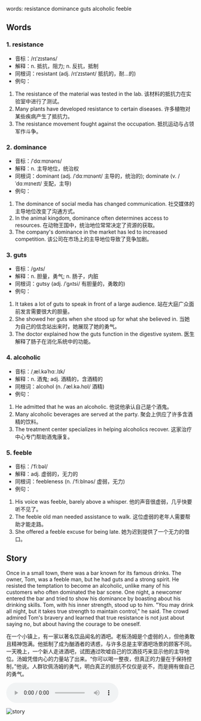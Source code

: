 words: resistance dominance guts alcoholic feeble

## Words
### 1. resistance
- 音标：/rɪˈzɪstəns/ <span style="cursor: pointer;" onclick="document.getElementById('audio-player-1').play()"><i class="fas fa-volume-up"></i></span>
  <audio id="audio-player-1" src="https://files.dwong.top/words/resistance.mp3" style="display:none;"></audio>
- 解释：n. 抵抗，阻力; n. 反抗，抵制
- 同根词：resistant (adj. /rɪˈzɪstənt/ 抵抗的，耐...的)
- 例句：
1. The resistance of the material was tested in the lab. 该材料的抵抗力在实验室中进行了测试。
2. Many plants have developed resistance to certain diseases. 许多植物对某些疾病产生了抵抗力。
3. The resistance movement fought against the occupation. 抵抗运动与占领军作斗争。

### 2. dominance
- 音标：/ˈdɑːmɪnəns/ <span style="cursor: pointer;" onclick="document.getElementById('audio-player-2').play()"><i class="fas fa-volume-up"></i></span>
  <audio id="audio-player-2" src="https://files.dwong.top/words/dominance.mp3" style="display:none;"></audio>
- 解释：n. 主导地位，统治权
- 同根词：dominant (adj. /ˈdɑːmɪnənt/ 主导的，统治的); dominate (v. /ˈdɑːmɪneɪt/ 支配，主导)
- 例句：
1. The dominance of social media has changed communication. 社交媒体的主导地位改变了沟通方式。
2. In the animal kingdom, dominance often determines access to resources. 在动物王国中，统治地位常常决定了资源的获取。
3. The company's dominance in the market has led to increased competition. 该公司在市场上的主导地位导致了竞争加剧。

### 3. guts
- 音标：/ɡʌts/ <span style="cursor: pointer;" onclick="document.getElementById('audio-player-3').play()"><i class="fas fa-volume-up"></i></span>
  <audio id="audio-player-3" src="https://files.dwong.top/words/guts.mp3" style="display:none;"></audio>
- 解释：n. 胆量，勇气; n. 肠子，内脏
- 同根词：gutsy (adj. /ˈɡʌtsi/ 有胆量的，勇敢的)
- 例句：
1. It takes a lot of guts to speak in front of a large audience. 站在大庭广众面前发言需要很大的胆量。
2. She showed her guts when she stood up for what she believed in. 当她为自己的信念站出来时，她展现了她的勇气。
3. The doctor explained how the guts function in the digestive system. 医生解释了肠子在消化系统中的功能。

### 4. alcoholic
- 音标：/ˌæl.kəˈhɑː.lɪk/ <span style="cursor: pointer;" onclick="document.getElementById('audio-player-4').play()"><i class="fas fa-volume-up"></i></span>
  <audio id="audio-player-4" src="https://files.dwong.top/words/alcoholic.mp3" style="display:none;"></audio>
- 解释：n. 酒鬼; adj. 酒精的，含酒精的
- 同根词：alcohol (n. /ˈæl.kə.hɒl/ 酒精)
- 例句：
1. He admitted that he was an alcoholic. 他说他承认自己是个酒鬼。
2. Many alcoholic beverages are served at the party. 聚会上供应了许多含酒精的饮料。
3. The treatment center specializes in helping alcoholics recover. 这家治疗中心专门帮助酒鬼康复。

### 5. feeble
- 音标：/ˈfiːbəl/ <span style="cursor: pointer;" onclick="document.getElementById('audio-player-5').play()"><i class="fas fa-volume-up"></i></span>
  <audio id="audio-player-5" src="https://files.dwong.top/words/feeble.mp3" style="display:none;"></audio>
- 解释：adj. 虚弱的，无力的
- 同根词：feebleness (n. /ˈfiːblnəs/ 虚弱，无力)
- 例句：
1. His voice was feeble, barely above a whisper. 他的声音很虚弱，几乎快要听不见了。
2. The feeble old man needed assistance to walk. 这位虚弱的老年人需要帮助才能走路。
3. She offered a feeble excuse for being late. 她为迟到提供了一个无力的借口。

## Story
Once in a small town, there was a bar known for its famous drinks. The owner, Tom, was a feeble man, but he had guts and a strong spirit. He resisted the temptation to become an alcoholic, unlike many of his customers who often dominated the bar scene. One night, a newcomer entered the bar and tried to show his dominance by boasting about his drinking skills. Tom, with his inner strength, stood up to him. "You may drink all night, but it takes true strength to maintain control," he said. The crowd admired Tom's bravery and learned that true resistance is not just about saying no, but about having the courage to be oneself.

在一个小镇上，有一家以著名饮品闻名的酒吧。老板汤姆是个虚弱的人，但他勇敢且精神饱满。他抵制了成为酗酒者的诱惑，与许多总是主宰酒吧场景的顾客不同。一天晚上，一个新人走进酒吧，试图通过吹嘘自己的饮酒技巧来显示他的主导地位。汤姆凭借内心的力量站了出来。“你可以喝一整夜，但真正的力量在于保持控制，”他说。人群钦佩汤姆的勇气，明白真正的抵抗不仅仅是说不，而是拥有做自己的勇气。


<audio controls>
  <source src="https://files.dwong.top/story/d88cb21ce202f8116f6b4606e9f75d5a.mp3" type="audio/mpeg">
  你的浏览器不支持音频元素。
</audio>
    

![story](https://files.dwong.top/image/d88cb21ce202f8116f6b4606e9f75d5a.png)

